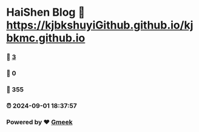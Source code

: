 # HaiShen Blog :link: https://kjbkshuyiGithub.github.io/kjbkmc.github.io 
### :page_facing_up: [3](https://kjbkshuyiGithub.github.io/kjbkmc.github.io/tag.html) 
### :speech_balloon: 0 
### :hibiscus: 355 
### :alarm_clock: 2024-09-01 18:37:57 
### Powered by :heart: [Gmeek](https://github.com/Meekdai/Gmeek)
